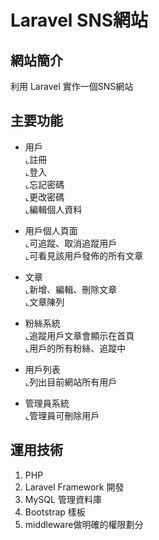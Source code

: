 # Laravel SNS網站
## 網站簡介
利用 Laravel 實作一個SNS網站

## 主要功能
* 用戶<BR>
⌞註冊<BR>
⌞登入<BR>
⌞忘記密碼<BR>
⌞更改密碼<BR>
⌞編輯個人資料<BR>

* 用戶個人頁面<BR>
⌞可追蹤、取消追蹤用戶<BR>
⌞可看見該用戶發佈的所有文章<BR>

* 文章<BR>
⌞新增、編輯、刪除文章<BR>
⌞文章陳列<BR>

* 粉絲系統<BR>
⌞追蹤用戶文章會顯示在首頁<BR>
⌞用戶的所有粉絲、追蹤中<BR>

* 用戶列表<BR>
⌞列出目前網站所有用戶<BR>

* 管理員系統<BR>
⌞管理員可刪除用戶<BR>

## 運用技術

1. PHP
2. Laravel Framework 開發
3. MySQL 管理資料庫
4. Bootstrap 樣板 
5. middleware做明確的權限劃分
